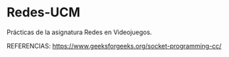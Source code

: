 # Redes-UCM
Prácticas de la asignatura Redes en Videojuegos.

REFERENCIAS:
https://www.geeksforgeeks.org/socket-programming-cc/

